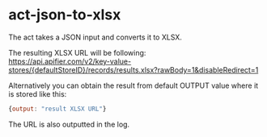 # act-json-to-xlsx

The act takes a JSON input and converts it to XLSX.

The resulting XLSX URL will be following:  
https://api.apifier.com/v2/key-value-stores/{defaultStoreID}/records/results.xlsx?rawBody=1&disableRedirect=1

Alternatively you can obtain the result from default OUTPUT value where it is stored like this:
```javascript
{output: "result XLSX URL"}
```

The URL is also outputted in the log.
